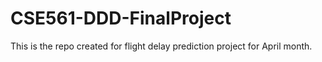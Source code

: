 # CSE561-DDD-FinalProject
This is the repo created for flight delay prediction project for April month.
